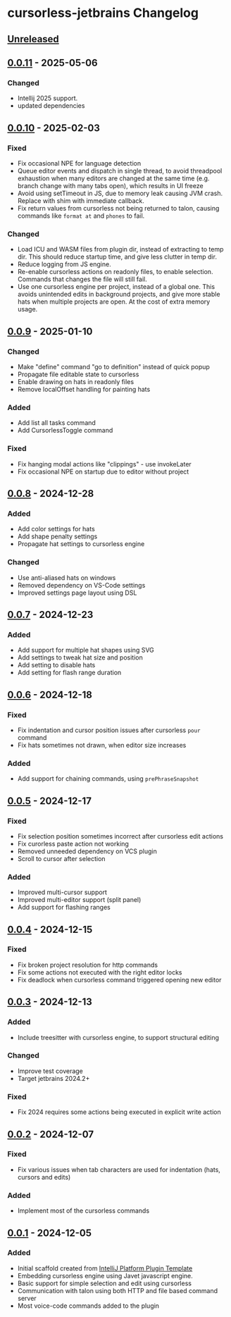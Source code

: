 # cursorless-jetbrains Changelog

## [Unreleased]

## [0.0.11] - 2025-05-06

### Changed

- Intellij 2025 support.
- updated dependencies

## [0.0.10] - 2025-02-03

### Fixed

- Fix occasional NPE for language detection
- Queue editor events and dispatch in single thread, to avoid threadpool exhaustion when many editors
  are changed at the same time (e.g. branch change with many tabs open), which results in UI freeze
- Avoid using setTimeout in JS, due to memory leak causing JVM crash. Replace with shim with immediate callback.
- Fix return values from cursorless not being returned to talon, causing commands like `format at` and `phones` to fail.

### Changed

- Load ICU and WASM files from plugin dir, instead of extracting to temp dir.
  This should reduce startup time, and give less clutter in temp dir.
- Reduce logging from JS engine.
- Re-enable cursorless actions on readonly files, to enable selection.
  Commands that changes the file will still fail.
- Use one cursorless engine per project, instead of a global one. This avoids unintended edits in background
  projects, and give more stable hats when multiple projects are open. At the cost of extra memory usage.

## [0.0.9] - 2025-01-10

### Changed

- Make "define" command "go to definition" instead of quick popup
- Propagate file editable state to cursorless
- Enable drawing on hats in readonly files
- Remove localOffset handling for painting hats

### Added

- Add list all tasks command
- Add CursorlessToggle command

### Fixed

- Fix hanging modal actions like "clippings" - use invokeLater
- Fix occasional NPE on startup due to editor without project

## [0.0.8] - 2024-12-28

### Added

- Add color settings for hats
- Add shape penalty settings
- Propagate hat settings to cursorless engine

### Changed

- Use anti-aliased hats on windows
- Removed dependency on VS-Code settings
- Improved settings page layout using DSL

## [0.0.7] - 2024-12-23

### Added

- Add support for multiple hat shapes using SVG
- Add settings to tweak hat size and position
- Add setting to disable hats
- Add setting for flash range duration

## [0.0.6] - 2024-12-18

### Fixed

- Fix indentation and cursor position issues after cursorless `pour` command
- Fix hats sometimes not drawn, when editor size increases

### Added

- Add support for chaining commands, using `prePhraseSnapshot`

## [0.0.5] - 2024-12-17

### Fixed

- Fix selection position sometimes incorrect after cursorless edit actions
- Fix curorless paste action not working
- Removed unneeded dependency on VCS plugin
- Scroll to cursor after selection

### Added

- Improved multi-cursor support
- Improved multi-editor support (split panel)
- Add support for flashing ranges

## [0.0.4] - 2024-12-15

### Fixed

- Fix broken project resolution for http commands
- Fix some actions not executed with the right editor locks
- Fix deadlock when cursorless command triggered opening new editor

## [0.0.3] - 2024-12-13

### Added

- Include treesitter with cursorless engine, to support structural editing

### Changed

- Improve test coverage
- Target jetbrains 2024.2+

### Fixed

- Fix 2024 requires some actions being executed in explicit write action

## [0.0.2] - 2024-12-07

### Fixed

- Fix various issues when tab characters are used for indentation (hats, cursors and edits)

### Added

- Implement most of the cursorless commands

## [0.0.1] - 2024-12-05

### Added

- Initial scaffold created from [IntelliJ Platform Plugin Template](https://github.com/JetBrains/intellij-platform-plugin-template)
- Embedding cursorless engine using Javet javascript engine.
- Basic support for simple selection and edit using cursorless
- Communication with talon using both HTTP and file based command server
- Most voice-code commands added to the plugin

[Unreleased]: https://github.com/asoee/cursorless-jetbrains/compare/v0.0.11...HEAD
[0.0.11]: https://github.com/asoee/cursorless-jetbrains/compare/v0.0.10...v0.0.11
[0.0.10]: https://github.com/asoee/cursorless-jetbrains/compare/v0.0.9...v0.0.10
[0.0.9]: https://github.com/asoee/cursorless-jetbrains/compare/v0.0.8...v0.0.9
[0.0.8]: https://github.com/asoee/cursorless-jetbrains/compare/v0.0.7...v0.0.8
[0.0.7]: https://github.com/asoee/cursorless-jetbrains/compare/v0.0.6...v0.0.7
[0.0.6]: https://github.com/asoee/cursorless-jetbrains/compare/v0.0.5...v0.0.6
[0.0.5]: https://github.com/asoee/cursorless-jetbrains/compare/v0.0.4...v0.0.5
[0.0.4]: https://github.com/asoee/cursorless-jetbrains/compare/v0.0.3...v0.0.4
[0.0.3]: https://github.com/asoee/cursorless-jetbrains/compare/v0.0.2...v0.0.3
[0.0.2]: https://github.com/asoee/cursorless-jetbrains/compare/v0.0.1...v0.0.2
[0.0.1]: https://github.com/asoee/cursorless-jetbrains/commits/v0.0.1
